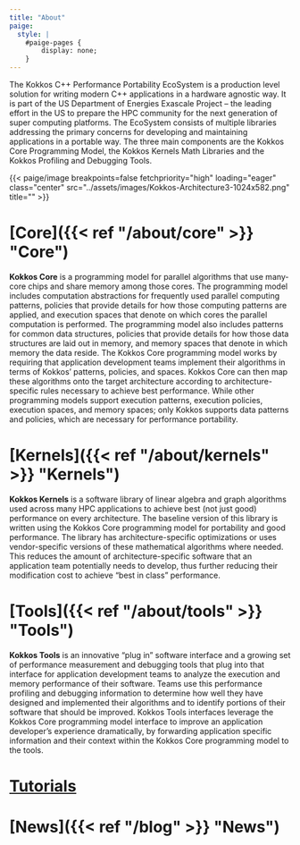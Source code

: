 ```yaml
---
title: "About"
paige:
  style: |
    #paige-pages {
        display: none;
    }
---
```


The Kokkos C++ Performance Portability EcoSystem is a production level solution for writing modern C++ applications in a hardware agnostic way. It is part of the US Department of Energies Exascale Project – the leading effort in the US to prepare the HPC community for the next generation of super computing platforms. The EcoSystem consists of multiple libraries addressing the primary concerns for developing and maintaining applications in a portable way. The three main components are the Kokkos Core Programming Model, the Kokkos Kernels Math Libraries and the Kokkos Profiling and Debugging Tools.

{{< paige/image
    breakpoints=false
    fetchpriority="high"
    loading="eager"
    class="center" 
    src="../assets/images/Kokkos-Architecture3-1024x582.png"
    title="" >}}

# [Core]({{< ref "/about/core" >}} "Core")

**Kokkos Core** is a programming model for parallel algorithms that use many-core chips and share memory among those cores. The programming model includes computation abstractions for frequently used parallel computing patterns, policies that provide details for how those computing patterns are applied, and execution spaces that denote on which cores the parallel computation is performed. The programming model also includes patterns for common data structures, policies that provide details for how those data structures are laid out in memory, and memory spaces that denote in which memory the data reside. The Kokkos Core programming model works by requiring that application development teams implement their algorithms in terms of Kokkos’ patterns, policies, and spaces. Kokkos Core can then map these algorithms onto the target architecture according to architecture-specific rules necessary to achieve best performance. While other programming models support execution patterns, execution policies, execution spaces, and memory spaces; only Kokkos supports data patterns and policies, which are necessary for performance portability.

# [Kernels]({{< ref "/about/kernels" >}} "Kernels")

**Kokkos Kernels** is a software library of linear algebra and graph algorithms used across many HPC applications to achieve best (not just good) performance on every architecture. The baseline version of this library is written using the Kokkos Core programming model for portability and good performance. The library has architecture-specific optimizations or uses vendor-specific versions of these mathematical algorithms where needed. This reduces the amount of architecture-specific software that an application team potentially needs to develop, thus further reducing their modification cost to achieve “best in class” performance. 

# [Tools]({{< ref "/about/tools" >}} "Tools")

**Kokkos Tools** is an innovative “plug in” software interface and a growing set of performance measurement and debugging tools that plug into that interface for application development teams to analyze the execution and memory performance of their software. Teams use this performance profiling and debugging information to determine how well they have designed and implemented their algorithms and to identify portions of their software that should be improved. Kokkos Tools interfaces  leverage the Kokkos Core programming model interface to improve an application developer’s experience dramatically, by forwarding application specific information and their context within the Kokkos Core programming model to the tools.

# [Tutorials](https://github.com/kokkos/kokkos-tutorials)

# [News]({{< ref "/blog" >}} "News")

